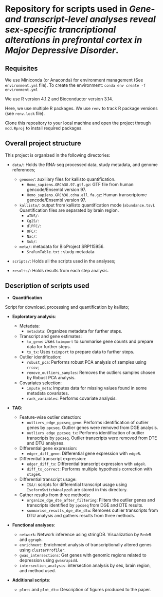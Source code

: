 # Repository for scripts used in *Gene- and transcript-level analyses reveal sex-specific trancriptional alterations in prefrontal cortex in Major Depressive Disorder*. 

## Requisites
    
We use Miniconda (or Anaconda) for environment management (See `environment.yml` file). To create the environment:
`conda env create -f environment.yml`

We use R version 4.1.2 and Bioconductor version 3.14.

Here, we use multiple R packages. We use `renv` to track R package versions (see `renv.lock` file).

Clone this repository to your local machine and open the project through `mdd.Rproj` to install required packages. 

## Overall project structure

This project is organized in the following directories:

 - `data/`: Holds the RNA-seq processed data, study metadata, and genome references;  
    - `genome/`: auxiliary files for kallisto quantification.  
        - `Homo_sapiens.GRCh38.97.gtf.gz`: GTF file from human gencode/Ensembl version 97.  
        - `Homo_sapiens.GRCh38.cdna.all.fa.gz`: Human transcriptome gencode/Ensembl version 97.  
    - `kallisto/`: output from kallisto quantification mode (`abundance.tsv`). Quantification files are separated by brain region.  
        - `aINS/`:  
        - `Cg25/`:  
        - `dlPFC/`:  
        - `OFC/`:  
        - `Nac/`:  
        - `Sub/`:  
    - `meta/`:  metadata for BioProject SRP115956.   
        - `SraRunTable.txt` : study metadata  

 - `scripts/`: Holds all the scripts used in the analyses;  
 - `results/`: Holds results from each step analysis.  

## Description of scripts used 

- **Quantification**

Script for download, processing and quantification by kallisto;  

- **Exploratory analysis**: 
    - Metadata:  
        - `metadata`: Organizes metadata for further steps.  
    - Transcript and gene estimates:  
        - `tx_gene`: Uses `tximport` to summarise gene counts and prepare data for further steps.  
        - `tx_tx`: Uses `tximport` to prepare data to further steps.  
    - Outlier identification:    
        - `robust_pca`: Performs robust PCA analysis of samples using `rrcov`;   
        - `remove_outliers_samples`: Removes the outliers samples chosen by Robust PCA analysis.   
    - Covariates selection:  
        - `impute_meta`: Imputes data for missing values found in some metadata covariates.  
        - `rank_variables`: Performs covariate analysis.  


- **TAG**:  
    - Feature-wise outlier detection:  
        - `outliers_edge_ppcseq_gene`: Performs identification of outlier genes by `ppcseq`. Outlier genes were removed from DGE analysis.  
        - `outliers_edge_ppcseq_tx`:  Performs identification of outlier transcripts by `ppcseq`. Outlier transcripts were removed from DTE and DTU analyses.  
    - Differential gene expression:  
        - `edger_diff_gene`:  Differential gene expression with `edgeR`.
    - Differential transcript expression:    
        - `edger_diff_tx`: Differential transcript expression with `edgeR`.  
        - `diff_tx_correct`: Performs multiple hypothesis correction with `stageR`.  
    - Differential transcript usage:  
        - `ISA/`: scripts for differential transcript usage using `IsoformSwitchAnalyzeR` are stored in this directory.   
    - Gather results from three methods:  
        - `organize_dge_dte_after_filtering`: Filters the outlier genes and transcripts identified by `ppcseq` from DGE and DTE results.  
        - `summarise_results_dge_dte_dtu`: Removes outlier transcripts from DTU analysis and gathers results from three methods.  

- **Functional analyses**:  
    - `network`: Network inference using stringDB. Visualization by `RedeR` and `ggraph`.  
    - `enrichment`: Enrichment analysis of transcriptionally altered genes using `clusterProfiler`.  
    - `gwas_intersections`: Get genes with genomic regions related to depression using `gwasrapidd`.  
    - `intersection_analysis`: intersection analysis by sex, brain region, and method used.   

- **Additional scripts**:  
    - `plots` and `plot_dtu`: Description of figures produced to the paper.    








    







